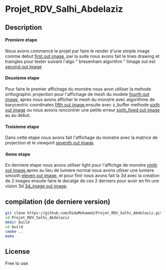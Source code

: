 # Projet_RDV_Salhi_Abdelaziz

## Description 

#### Premiere etape 
Nous avons commencé le projet par faire le render d'une simple image comme debut [first out image](https://github.com/RidaMohamed/Projet_RDV_Salhi_Abdelaziz/blob/master/out/out_first.ppm),
par la suite nous avons fait le lines drawing et traingles pour tester suivant l'algo " bresenham algorithm " limage out est [second out image](https://github.com/RidaMohamed/Projet_RDV_Salhi_Abdelaziz/blob/master/out/out_second.ppm)

#### Deuxieme etape 
Pour faire le premier affichage du monstre nous avon utiliser la mehode orthographic projection pour l'affichage de mesh du modele [fourth out image](https://github.com/RidaMohamed/Projet_RDV_Salhi_Abdelaziz/blob/3e73de56ed6e0afd8c7ab9b6875d5e4161a45836/out/out_fourth.ppm),
apres nous avons afficher le mesh du monstre avec algorithme de barycentric coordinates [fifth out image](https://github.com/RidaMohamed/Projet_RDV_Salhi_Abdelaziz/blob/c286159930cdffbcb3b69aa0d5e9c52de7a213a7/out/out_fifth.ppm),ensuite avec z_buffer methode [sixth out image](https://github.com/RidaMohamed/Projet_RDV_Salhi_Abdelaziz/commit/97c17d95f2b6da2cb9e9696823be9fcc6332a382) ou nous avions rencontrer une petite erreur [sixth_fixed out image](https://github.com/RidaMohamed/Projet_RDV_Salhi_Abdelaziz/blob/576091b8455475b755025314af26ff0d0e8b3d7d/out/out_sixth_fixed.ppm) au au debut. 

#### Troisieme etape
Dans cette etape nous avons fait l'affichage du monstre avec la matrice de projection
et le viewport [seventh out image](https://github.com/RidaMohamed/Projet_RDV_Salhi_Abdelaziz/blob/e6c31d021615ec6ec98a886be2d0fb4d3d7833c6/out/out_seventh.ppm).

#### 4eme etape
En derniere etape nous avons utiliser light pour l'affichge de monstre [ninth out image](https://github.com/RidaMohamed/Projet_RDV_Salhi_Abdelaziz/blob/f95a3b173cac55c41a211375c8b05465c9248313/out/out_ninth.ppm),apres au lieu de lumiere normal nous avons utliser une lumiere smooth 
[eleven out image](https://github.com/RidaMohamed/Projet_RDV_Salhi_Abdelaziz/blob/3b384581f74173cb37b65b5a0f77b7632693a8c7/out/out_eleven.ppm), et pour finir nous avons fait la 3d avec la creation de 2 images ensuite faire le decalge de ces 2 derniers 
pour avoir en fin une vision 3d [3d_image out image](https://github.com/RidaMohamed/Projet_RDV_Salhi_Abdelaziz/blob/ae90469ef03755922871c357337f324930612726/out/out_3d_image.ppm).

## compilation (de derniere version)
``` sh 
git clone https://github.com/RidaMohamed/Projet_RDV_Salhi_Abdelaziz.git
cd Projet_RDV_Salhi_Abdelaziz
mkdir build
cd build
cmake ..
make
```

## License
Free to use